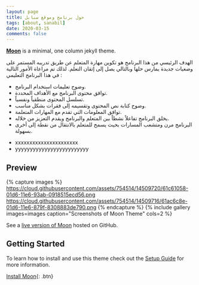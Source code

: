 ```yaml
---
layout: page
title: حول برنامج وموقع سنابل
tags: [about, sanabil]
date: 2020-03-15
comments: false
---
```

    
<right><a href="http://taylantatli.github.io/Moon"><b>Moon</b></a> is a minimal, one column jekyll theme.</right>

الهدف الرئيسي من هذا البرنامج هو تكوين مهارة المتعلم عن طريق تدريبه المستمر على وضعيات جديدة يمارس حلها وبالتالي يصل إلى إتقان التعلم.
لذلك تم مراعاة الأمور التالية في هذا البرنامج التعليمي :
* وضوح تعليمات استخدام البرنامج.
* توافق محتوى البرنامج مع الأهداف المحددة.
* تسلسل المحتوى منطقياً ونفسياً.
* وضوح كتابة نص المحتوى وتقسيمه إلى فقرات بشكل مناسب.
* توافق المعلومات التي تقدم مع المهارات المتعلمة.
* يخلق البرنامج تفاعلاً نشطاً بين المتعلم والبرنامج ويقدم التعزيز من خلاله.
* البرنامج مرن ومتشعب المسارات بحيث يسمح للمتعلم بالانتقال من نقطة إلى أخرى بسهولة.

<ul> 
	<li>
		xxxxxxxxxxxxxxxxxxxxxx
	</li> 
	<li>
		yyyyyyyyyyyyyyyyyyyyyyyyy
	</li> 	
	 
</ul>

## Preview

{% capture images %}
    https://cloud.githubusercontent.com/assets/754514/14509720/61c61058-01d6-11e6-93ab-0918515ecd56.png
    https://cloud.githubusercontent.com/assets/754514/14509716/61ac6c8e-01d6-11e6-879f-8308883de790.png
{% endcapture %}
{% include gallery images=images caption="Screenshots of Moon Theme" cols=2 %}

See a [live version of Moon](http://taylantatli.github.io/Moon) hosted on GitHub.

## Getting Started

To learn how to install and use this theme check out the [Setup Guide](http://taylantatli.me/Moon/moon-theme/) for more information.
      
[Install Moon](https://github.com/TaylanTatli/Moon){: .btn}
